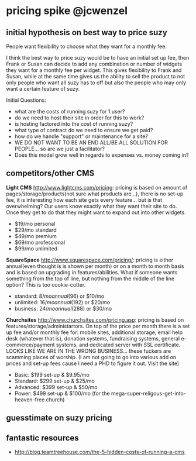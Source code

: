 # pricing spike @jcwenzel

## initial hypothesis on best way to price suzy
People want flexibility to choose what they want for a monthly fee.

I think the best way to price suzy would be to have an initial set up fee, then Frank or Susan can decide to add any combination or number of widgets they want for a monthly fee per widget. This gives flexibility to Frank and Susan, while at the same time gives us the ability to sell the product to not only people who want all suzy has to off but also the people who may only want a certain feature of suzy.

Initial Questions:
- what are the costs of running suzy for 1 user?
- do we need to host their site in order for this to work?
- is hosting factored into the cost of running suzy?
- what type of contract do we need to ensure we get paid?
- how do we handle "support" or maintenance for a site?
- WE DO NOT WANT TO BE AN END ALL/BE ALL SOLUTION FOR PEOPLE... so are we just a facilitator?
- Does this model grow well in regards to expenses vs. money coming in?

## competitors/other CMS
**Light CMS** http://www.lightcms.com/pricing: pricing is based on amount of pages/storage/products(not sure what products are...), there is no set-up fee, it is interesting how each site gets every feature... but is that overwhelming? Our users know exactly what they want their site to do. Once they get to do that they might want to expand out into other widgets.
- $19/mo personal
- $29/mo standard
- $49/mo premium
- $69/mo professional
- $99/mo unlimited

**SquareSpace** http://www.squarespace.com/pricing/: pricing is either annual(even thought is is shown per month) or on a month to month basis and is based on upgrading in features/abilities. What if someone wants something from the top of line, but nothing from the middle of the line option? This is too cookie-cutter.
- standard: $8/mo annual ($96) or $10/mo
- unlimited: $16/mo annual($192) or $20/mo
- business: $24/mo annual ($288) or $30/mo

**Churchsites** http://www.churchsites.com/pricing.asp: pricing is based on features/storage/administartors. On top of the price per month there is a set up fee and/or monthly fee for: mobile sites, additional storage, email help desk (whatever that is), donation systems, fundraising systems, general e-commerce/payment systems, and dedicated server with SSL certificate. LOOKS LIKE WE ARE IN THE WRONG BUSINESS... these fuckers are scamming places of worship. (I am not going to go into various add on prices and set-up fees cause I need a PHD to figure it out. Visit the site)
- Basic: $199 set-up & $9.95/mo
- Standard: $299 set-up & $25/mo
- Advanced: $399 set-up & $50/mo
- Power: $499 set-up & $100/mo (for the mega-super-religous-get-into-heaven-free church)

## guesstimate on suzy pricing

## fantastic resources

- http://blog.teamtreehouse.com/the-5-hidden-costs-of-running-a-cms

